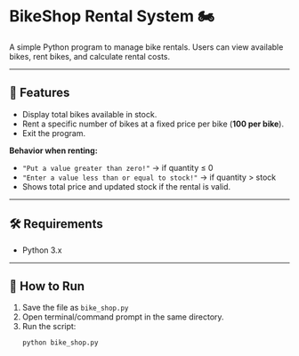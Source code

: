 # BikeShop Rental System 🏍️

A simple Python program to manage bike rentals. Users can view available bikes, rent bikes, and calculate rental costs.

---

## 📌 Features
- Display total bikes available in stock.
- Rent a specific number of bikes at a fixed price per bike (**100 per bike**).
- Exit the program.

**Behavior when renting:**
- `"Put a value greater than zero!"` → if quantity ≤ 0  
- `"Enter a value less than or equal to stock!"` → if quantity > stock  
- Shows total price and updated stock if the rental is valid.

---

## 🛠 Requirements
- Python 3.x

---

## 🚀 How to Run
1. Save the file as `bike_shop.py`
2. Open terminal/command prompt in the same directory.
3. Run the script:
   ```bash
   python bike_shop.py
